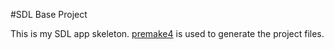 #SDL Base Project

This is my SDL app skeleton.
[premake4](http://industriousone.com/premake) is used to generate the project files.